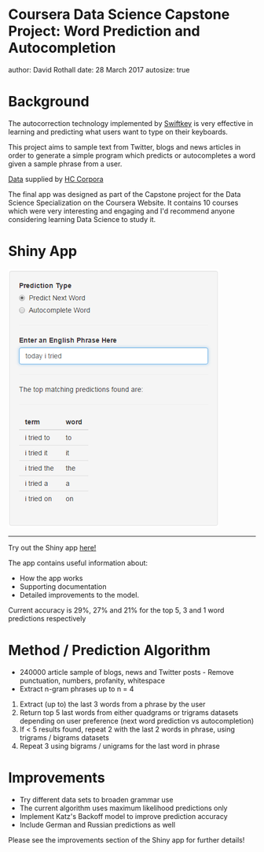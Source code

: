 Coursera Data Science Capstone Project: Word Prediction and Autocompletion
========================================================
author: David Rothall
date: 28 March 2017
autosize: true

Background
========================================================
The autocorrection technology implemented by [Swiftkey](https://swiftkey.com/en) is very effective in learning and predicting what users want to type on their keyboards.

This project aims to sample text from Twitter, blogs and news articles in order to generate a simple program which predicts or autocompletes a word given a sample phrase from a user.

[Data](https://d396qusza40orc.cloudfront.net/dsscapstone/dataset/Coursera-SwiftKey.zip) supplied by [HC Corpora](www.heliohost.org)  

The final app was designed as part of the Capstone project for the Data Science Specialization on the Coursera Website. It contains 10 courses which were very interesting and engaging and I'd recommend anyone considering learning Data Science to study it.

Shiny App
========================================================

![Example of next word predictions using the phrase "today i tried "](ShinyApp.png)

*** 
Try out the Shiny app [here!](https://the-roth.shinyapps.io/Course-10/)

The app contains useful information about:
- How the app works
- Supporting documentation
- Detailed improvements to the model.

Current accuracy is 29%, 27% and 21% for the top 5, 3 and 1 word predictions respectively

Method / Prediction Algorithm
========================================================
- 240000 article sample of blogs, news and Twitter posts - Remove punctuation, numbers, profanity, whitespace
- Extract n-gram phrases up to n = 4

1. Extract (up to) the last 3 words from a phrase by the user
2. Return top 5 last words from either quadgrams or trigrams datasets depending on user preference (next word prediction vs autocompletion)
3. If < 5 results found, repeat 2 with the last 2 words in phrase, using trigrams / bigrams datasets
4. Repeat 3 using bigrams / unigrams for the last word in phrase

Improvements
========================================================
- Try different data sets to broaden grammar use
- The current algorithm uses maximum likelihood predictions only
- Implement Katz's Backoff model to improve prediction accuracy
- Include German and Russian predictions as well

Please see the improvements section of the Shiny app for further details!
